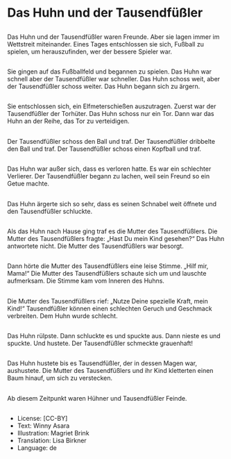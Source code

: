 # Das Huhn und der Tausendfüßler

##
Das Huhn und der Tausendfüßler waren Freunde. Aber sie lagen immer im Wettstreit miteinander. Eines Tages entschlossen sie sich, Fußball zu spielen, um herauszufinden, wer der bessere Spieler war.

##
Sie gingen auf das Fußballfeld und begannen zu spielen. Das Huhn war schnell aber der Tausendfüßler war schneller. Das Huhn schoss weit, aber der Tausendfüßler schoss weiter. Das Huhn begann sich zu ärgern.

##
Sie entschlossen sich, ein Elfmeterschießen auszutragen. Zuerst war der Tausendfüßler der Torhüter. Das Huhn schoss nur ein Tor. Dann war das Huhn an der Reihe, das Tor zu verteidigen.

##
Der Tausendfüßler schoss den Ball und traf. Der Tausendfüßler dribbelte den Ball und traf. Der Tausendfüßler schoss einen Kopfball und traf.

##
Das Huhn war außer sich, dass es verloren hatte. Es war ein schlechter Verlierer. Der Tausendfüßler begann zu lachen, weil sein Freund so ein Getue machte.

##
Das Huhn ärgerte sich so sehr, dass es seinen Schnabel weit öffnete und den Tausendfüßler schluckte.

##
Als das Huhn nach Hause ging traf es die Mutter des Tausendfüßlers. Die Mutter des Tausendfüßlers fragte: „Hast Du mein Kind gesehen?“ Das Huhn antwortete nicht. Die Mutter des Tausendfüßlers war besorgt.

##
Dann hörte die Mutter des Tausendfüßlers eine leise Stimme. „Hilf mir, Mama!“ Die Mutter des Tausendfüßlers schaute sich um und lauschte aufmerksam. Die Stimme kam vom Inneren des Huhns.

##
Die Mutter des Tausendfüßlers rief: „Nutze Deine spezielle Kraft, mein Kind!“ Tausendfüßler können einen schlechten Geruch und Geschmack verbreiten. Dem Huhn wurde schlecht.

##
Das Huhn rülpste. Dann schluckte es und spuckte aus. Dann nieste es und spuckte. Und hustete. Der Tausendfüßler schmeckte grauenhaft!

##
Das Huhn hustete bis es Tausendfüßler, der in dessen Magen war, aushustete. Die Mutter des Tausendfüßlers und ihr Kind kletterten einen Baum hinauf, um sich zu verstecken.

##
Ab diesem Zeitpunkt waren Hühner und Tausendfüßler Feinde.

##
* License: [CC-BY]
* Text: Winny Asara
* Illustration: Magriet Brink
* Translation: Lisa Birkner
* Language: de
